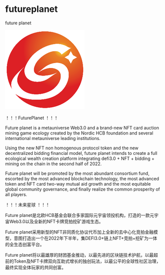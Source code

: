 # futureplanet
future planet

![FuturePlanet logo](logo.png?raw=true)

！！！FuturePlanet ！！！

Future planet is a metauniverse Web3.0 and a brand-new NFT card auction mining game ecology created by the Nordic HCB foundation and several international metauniverse leading institutions.

Using the new NFT non homogenous protocol token and the new decentralized bidding financial model, future planet intends to create a full ecological wealth creation platform integrating defi3.0 + NFT + bidding + mining on the chain in the second half of 2022.

Future planet will be promoted by the most abundant consortium fund, escorted by the most advanced blockchain technology, the most advanced token and NFT card two-way mutual aid growth and the most equitable global community governance, and finally realize the common prosperity of all players.

！！！未来星球 ！！！

Future planet是北欧HCB基金会联合多家国际元宇宙领投机构，打造的一款元宇宙Web3.0以及全新的NFT卡牌竞拍挖矿游戏生态。

Future planet采用新型的NFT非同质化协议代币加上全新的去中心化竞拍金融模型，意图打造出一个在2022年下半年，集DEFI3.0+链上NFT+竞拍+挖矿为一体的全生态创富平台。

Future planet将以最雄厚的财团基金推动，以最先进的区块链技术护航，以最超前的Token及NFT卡牌双向互助式增长的独创玩法，以最公平的全球性社区治理，最终实现全体玩家的共同创富。

